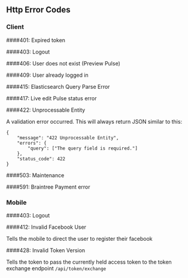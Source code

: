 ## Http Error Codes

### Client 

####401: Expired token

####403: Logout

####406: User does not exist (Preview Pulse)

####409: User already logged in

####415: Elasticsearch Query Parse Error

####417: Live edit Pulse status error

####422: Unprocessable Entity

A validation error occurred. This will always return JSON similar to this:
```
{
	"message": "422 Unprocessable Entity",
	"errors": {
		"query": ["The query field is required."]
	},
	"status_code": 422
}
```
####503: Maintenance

####591: Braintree Payment error


### Mobile

####403: Logout

####412: Invalid Facebook User

Tells the mobile to direct the user to register their facebook

####428: Invalid Token Version

Tells the token to pass the currently held access token to the token exchange endpoint `/api/token/exchange`
